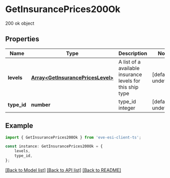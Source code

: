 # GetInsurancePrices200Ok

200 ok object

## Properties

Name | Type | Description | Notes
------------ | ------------- | ------------- | -------------
**levels** | [**Array&lt;GetInsurancePricesLevel&gt;**](GetInsurancePricesLevel.md) | A list of a available insurance levels for this ship type | [default to undefined]
**type_id** | **number** | type_id integer | [default to undefined]

## Example

```typescript
import { GetInsurancePrices200Ok } from 'eve-esi-client-ts';

const instance: GetInsurancePrices200Ok = {
    levels,
    type_id,
};
```

[[Back to Model list]](../README.md#documentation-for-models) [[Back to API list]](../README.md#documentation-for-api-endpoints) [[Back to README]](../README.md)
